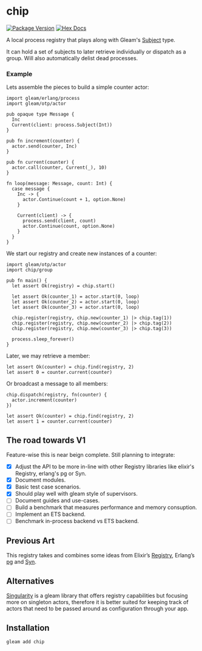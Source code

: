 # chip

[![Package Version](https://img.shields.io/hexpm/v/chip)](https://hex.pm/packages/chip)
[![Hex Docs](https://img.shields.io/badge/hex-docs-ffaff3)](https://hexdocs.pm/chip/)


A local process registry that plays along with Gleam's [Subject](https://hexdocs.pm/gleam_erlang/gleam/erlang/process.html#Subject) type. 

It can hold a set of subjects to later retrieve individually or dispatch as a group. Will also automatically delist dead processes.

### Example

Lets assemble the pieces to build a simple counter actor:

```gleam
import gleam/erlang/process
import gleam/otp/actor

pub opaque type Message {
  Inc
  Current(client: process.Subject(Int))
}

pub fn increment(counter) {
  actor.send(counter, Inc)
}

pub fn current(counter) {
  actor.call(counter, Current(_), 10)
}

fn loop(message: Message, count: Int) {
  case message {
    Inc -> {
      actor.Continue(count + 1, option.None)
    }

    Current(client) -> {
      process.send(client, count)
      actor.Continue(count, option.None)
    }
  }
}
```

We start our registry and create new instances of a counter:

```gleam
import gleam/otp/actor
import chip/group

pub fn main() {
  let assert Ok(registry) = chip.start()

  let assert Ok(counter_1) = actor.start(0, loop)
  let assert Ok(counter_2) = actor.start(0, loop)
  let assert Ok(counter_3) = actor.start(0, loop)

  chip.register(registry, chip.new(counter_1) |> chip.tag(1))
  chip.register(registry, chip.new(counter_2) |> chip.tag(2))
  chip.register(registry, chip.new(counter_3) |> chip.tag(3))
  
  process.sleep_forever()
}
```

Later, we may retrieve a member:
 
```gleam
let assert Ok(counter) = chip.find(registry, 2)
let assert 0 = counter.current(counter)
```

Or broadcast a message to all members:

```gleam
chip.dispatch(registry, fn(counter) {
  actor.increment(counter)
}) 

let assert Ok(counter) = chip.find(registry, 2)
let assert 1 = counter.current(counter)
```

## The road towards V1

Feature-wise this is near beign complete. Still planning to integrate: 

- [x] Adjust the API to be more in-line with other Registry libraries like elixir's Registry, erlang's pg or Syn. 
- [x] Document modules.
- [x] Basic test case scenarios.
- [X] Should play well with gleam style of supervisors. 
- [ ] Document guides and use-cases. 
- [ ] Build a benchmark that measures performance and memory consuption. 
- [ ] Implement an ETS backend. 
- [ ] Benchmark in-process backend vs ETS backend.

## Previous Art

This registry takes and combines some ideas from Elixir’s [Registry](https://hexdocs.pm/elixir/Kernel.html), Erlang’s [pg](https://www.erlang.org/doc/apps/kernel/pg.html) and [Syn](https://github.com/ostinelli/syn).

## Alternatives

[Singularity](https://hexdocs.pm/singularity/) is a gleam library that offers registry capabilities but focusing more on singleton actors, therefore it is better suited for keeping track of actors that need to be passed around as configuration through your app. 

## Installation

```sh
gleam add chip
```
